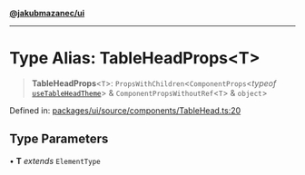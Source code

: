[**@jakubmazanec/ui**](../README.md)

---

# Type Alias: TableHeadProps\<T\>

> **TableHeadProps**\<`T`\>: `PropsWithChildren`\<`ComponentProps`\<_typeof_
> [`useTableHeadTheme`](../functions/useTableHeadTheme.md)\> & `ComponentPropsWithoutRef`\<`T`\> &
> `object`\>

Defined in:
[packages/ui/source/components/TableHead.ts:20](https://github.com/jakubmazanec/tools/blob/7c5f40d811171692b72a47160bc33d644201b16a/packages/ui/source/components/TableHead.ts#L20)

## Type Parameters

• **T** _extends_ `ElementType`

